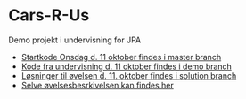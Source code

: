 # Cars-R-Us
Demo projekt i undervisning for JPA

* [Startkode Onsdag d. 11 oktober findes i master branch]()
* [Kode fra undervisning d. 11 oktober findes i demo branch]()
* [Løsninger til øvelsen d. 11. oktober findes i solution branch]()
* [Selve øvelsesbesrkivelsen kan findes her]()

